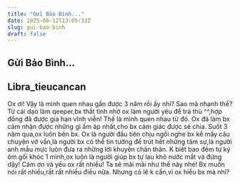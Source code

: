 ```yaml
---
title: "Gửi Bảo Bình..."
date: 2025-06-12T13:05:33Z
slug: gui-bao-binh
draft: false
---
```


## Gửi Bảo Bình...

## Libra_tieucancan

Ox ơi! Vậy là mình quen nhau gần được 3 năm rồi ấy nhỉ? Sao mà nhanh thế? Từ cái dạo làm qeeper,bx thất tình nhờ ox làm người yêu để trả thù ^^,hợp đồng đã được gia hạn vĩnh viễn! Thế là mình quen nhau từ đó. Ox đã làm bx cảm nhận được những gì ấm áp nhất,cho bx cảm giác được sẻ chia.
Suốt 3 năm qua,ox luôn bên bx. Ox là người đầu tiên chịu ngồi nghe bx kể mấy câu chuyện vớ vẩn,là người bx có thể tin tưởng để trút hết những tâm sự,là người anh mẫu mực luôn đưa ra những lời khuyên chân thân. K biết bao đêm tự kỷ ôm gối khóc 1 mình,ox luôn là người giúp bx tự lau khô nước mắt và đứng dậy! Cảm ơn và yêu ox rất nhiều! Ta sẽ mãi mãi như thế này nhé!
Bx muốn nói rất nhiều,rất rất nhiều điều nữa. Nhưng có lẽ k cần,vì ox hiểu bx mà nhỉ?